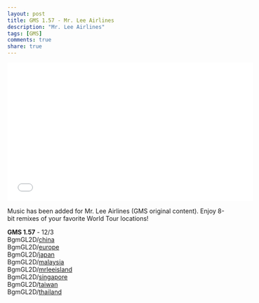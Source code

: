 ```yaml
---
layout: post
title: GMS 1.57 - Mr. Lee Airlines
description: "Mr. Lee Airlines"
tags: [GMS]
comments: true
share: true
---
```


<iframe width="560" height="315" src="//www.youtube.com/embed/videoseries?list=PLARr36qkoiWbwbXE-fZ_Y6RXWnEJ6kauy" frameborder="0" allowfullscreen></iframe>

Music has been added for Mr. Lee Airlines (GMS original content). Enjoy 8-bit remixes of your favorite World Tour locations!

<b>GMS 1.57</b> - 12/3  
BgmGL2D/<a href="http://youtu.be/ATYgxfxPTgI">china</a>  
BgmGL2D/<a href="http://youtu.be/_B6q_BimGsA">europe</a>  
BgmGL2D/<a href="http://youtu.be/MFVwKUHbz-o">japan</a>  
BgmGL2D/<a href="http://youtu.be/_IqL4rg2MmM">malaysia</a>  
BgmGL2D/<a href="http://youtu.be/UrJrZKgTiYY">mrleeisland</a>  
BgmGL2D/<a href="http://youtu.be/tK8yb2SYl3o">singapore</a>  
BgmGL2D/<a href="http://youtu.be/hrZNYd5uYyI">taiwan</a>  
BgmGL2D/<a href="http://youtu.be/ozpBZVrtEJI">thailand</a>  
